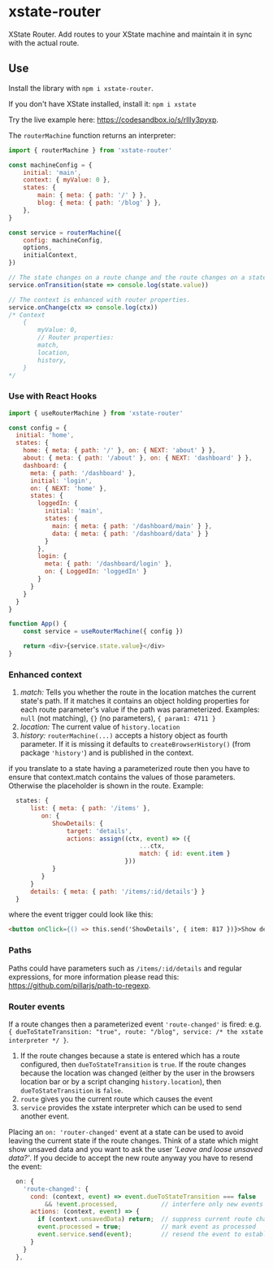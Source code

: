 # xstate-router

XState Router. Add routes to your XState machine and maintain it in sync with the actual route.

## Use

Install the library with `npm i xstate-router`.

If you don't have XState installed, install it: `npm i xstate`

Try the live example here: https://codesandbox.io/s/rllly3pyxp.

The `routerMachine` function returns an interpreter:

```javascript
import { routerMachine } from 'xstate-router'

const machineConfig = {
    initial: 'main',
    context: { myValue: 0 },
    states: {
        main: { meta: { path: '/' } },
        blog: { meta: { path: '/blog' } },
    },
}

const service = routerMachine({
    config: machineConfig,
    options,
    initialContext,
})

// The state changes on a route change and the route changes on a state change.
service.onTransition(state => console.log(state.value))

// The context is enhanced with router properties.
service.onChange(ctx => console.log(ctx))
/* Context
    {
        myValue: 0,
        // Router properties:
        match,
        location,
        history,
    }
*/

```

### Use with React Hooks

```javascript
import { useRouterMachine } from 'xstate-router'

const config = {
  initial: 'home',
  states: {
    home: { meta: { path: '/' }, on: { NEXT: 'about' } },
    about: { meta: { path: '/about' }, on: { NEXT: 'dashboard' } },
    dashboard: {
      meta: { path: '/dashboard' },
      initial: 'login',
      on: { NEXT: 'home' },
      states: {
        loggedIn: {
          initial: 'main',
          states: {
            main: { meta: { path: '/dashboard/main' } },
            data: { meta: { path: '/dashboard/data' } }
          }
        },
        login: {
          meta: { path: '/dashboard/login' },
          on: { LoggedIn: 'loggedIn' }
        }
      }
    }
  }
}

function App() {
    const service = useRouterMachine({ config })

    return <div>{service.state.value}</div>
}
```

### Enhanced context

1. *match:*
Tells you whether the route in the location matches the current state's path. If it matches it contains an object holding properties for each route parameter's value if the path was parameterized. Examples: `null` (not matching), `{}` (no parameters), `{ param1: 4711 }`
1. *location:*
The current value of `history.location`
1. *history:*
`routerMachine(...)` accepts a history object as fourth parameter. If it is missing it defaults to `createBrowserHistory()` (from package `'history'`) and is published in the context.

if you translate to a state having a parameterized route then you have to ensure that context.match contains the values of those parameters. Otherwise the placeholder is shown in the route. Example:
```javascript
  states: {
      list: { meta: { path: '/items' },
         on: {
            ShowDetails: {
                target: 'details',
                actions: assign((ctx, event) => ({
                                    ...ctx,
                                    match: { id: event.item }
                                }))
            }
         }
      }
      details: { meta: { path: '/items/:id/details'} }
  }
```
where the event trigger could look like this:
```html
<button onClick={() => this.send('ShowDetails', { item: 817 })}>Show details...</button>
```

### Paths

Paths could have parameters such as `/items/:id/details` and regular expressions, for more information please read this: https://github.com/pillarjs/path-to-regexp.

### Router events

If a route changes then a parameterized event `'route-changed'` is fired: e.g. `{ dueToStateTransition: "true", route: "/blog", service: /* the xstate interpreter */ }`. 
1. If the route changes because a state is entered which has a route configured, then `dueToStateTransition` is `true`. If the route changes because the location was changed (either by the user in the browsers location bar or by a script changing `history.location`), then `dueToStateTransition` is `false`.
1. `route` gives you the current route which causes the event
1. `service` provides the xstate interpreter which can be used to send another event.

Placing an `on: 'router-changed'` event at a state can be used to avoid leaving the current state if the route changes. Think of a state which might show unsaved data and you want to ask the user *'Leave and loose unsaved data?'*. If you decide to accept the new route anyway you have to resend the event:
```javascript
  on: {
    'route-changed': {
      cond: (context, event) => event.dueToStateTransition === false
          && !event.processed,            // interfere only new events
      actions: (context, event) => {
        if (context.unsavedData) return;  // suppress current route change
        event.processed = true;           // mark event as processed
        event.service.send(event);        // resend the event to establish the origin route change
      }
    }
  },
```
